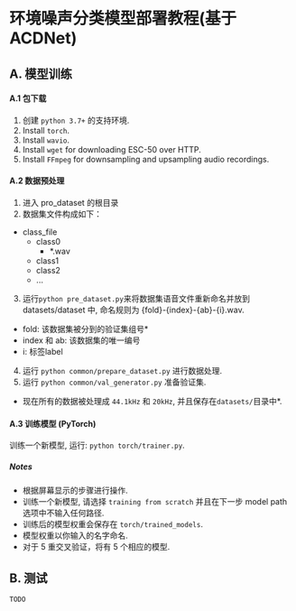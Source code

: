 # 环境噪声分类模型部署教程(基于ACDNet)

## A. 模型训练
#### A.1 包下载
1. 创建 `python 3.7+` 的支持环境.
2. Install `torch`.
2. Install `wavio`.
3. Install `wget` for downloading ESC-50 over HTTP.
4. Install `FFmpeg` for downsampling and upsampling audio recordings.

#### A.2 数据预处理
1. 进入 pro_dataset 的根目录
2. 数据集文件构成如下：
* class_file
  * class0
    * *.wav
  * class1
  * class2
  * ...
3. 运行```python pre_dataset.py```来将数据集语音文件重新命名并放到 datasets/dataset 中, 命名规则为 {fold}-{index}-{ab}-{i}.wav.
* fold: 该数据集被分到的验证集组号*
* index 和 ab: 该数据集的唯一编号
* i: 标签label
4. 运行 ```python common/prepare_dataset.py``` 进行数据处理.
5. 运行 ```python common/val_generator.py``` 准备验证集.
* 现在所有的数据被处理成 `44.1kHz` 和 `20kHz`, 并且保存在`datasets/`目录中*.

#### A.3 训练模型 (PyTorch)
训练一个新模型, 运行: ```python torch/trainer.py```.
##### Notes
* 根据屏幕显示的步骤进行操作.
* 训练一个新模型, 请选择 `training from scratch` 并且在下一步 model path 选项中不输入任何路径.
* 训练后的模型权重会保存在 `torch/trained_models`.
* 模型权重以你输入的名字命名.
* 对于 5 重交叉验证，将有 5 个相应的模型.

## B. 测试
```TODO```

